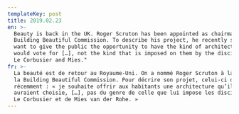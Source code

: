 ```yaml
---
templateKey: post
title: 2019.02.23
en: >-
  Beauty is back in the UK. Roger Scruton has been appointed as chairman of the
  Building Beautiful Commission. To describe his project, he recently stated: "I
  want to give the public the opportunity to have the kind of architecture they
  would vote for […], not the kind that is imposed on them by the disciples of
  Le Corbusier and Mies."
fr: >-
  La beauté est de retour au Royaume-Uni. On a nommé Roger Scruton à la tête de
  la Building Beautiful Commission. Pour décrire son projet, celui-ci déclarait
  récemment : « je souhaite offrir aux habitants une architecture qu’ils
  auraient choisie, […], pas du genre de celle que lui impose les disciples de
  Le Corbusier et de Mies van der Rohe. »
---
```


